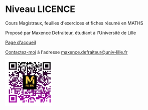 # Niveau LICENCE
Cours Magistraux, feuilles d'exercices et fiches résumé en MATHS

Proposé par Maxence Defraiteur, étudiant à l'Université de Lille

[Page d'accueil](Omnibus_Pretium.html)

[Contactez-moi](mailto:maxence.defraiteur@univ-lille.fr) à l'adresse maxence.defraiteur@univ-lille.fr 

  <!-- ![Page de présentation](images/flash.code.maximus.holsonimus.png)  !--> 

<img src="images/flash.code.maximus.holsonimus.png" alt="flash.code"
	title="Page de présentation" width="150" height="150" />

